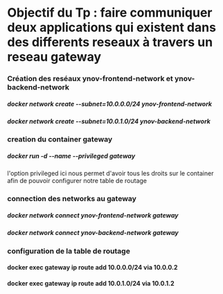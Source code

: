 # Objectif du Tp : faire communiquer deux applications qui existent dans des differents reseaux à travers un reseau gateway
### Création des reséaux ynov-frontend-network et ynov-backend-network
##### docker network create --subnet=10.0.0.0/24 ynov-frontend-network
##### docker network create --subnet=10.0.1.0/24 ynov-backend-network
### creation du container gateway
##### docker run -d --name --privileged gateway 
l'option privileged ici nous permet d'avoir tous les droits sur le container afin de pouvoir configurer notre table de routage 
### connection des networks au gateway 
##### docker network connect ynov-frontend-network gateway 
##### docker network connect ynov-backend-network gateway 
### configuration de la table de routage 
#### docker exec gateway ip route add 10.0.0.0/24 via 10.0.0.2
#### docker exec gateway ip route add 10.0.1.0/24 via 10.0.1.2

